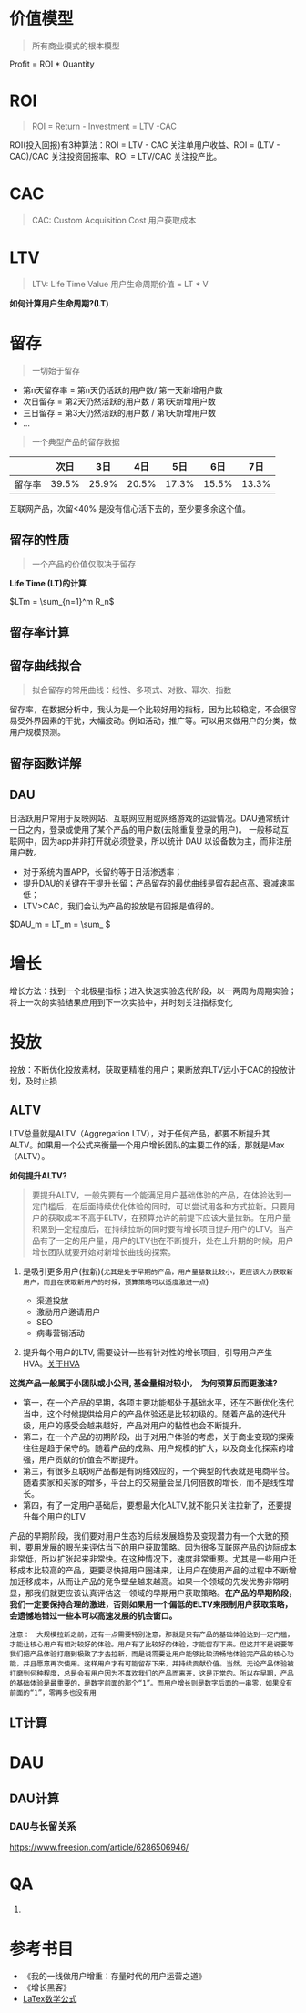 <!--
 * @Author: your name
 * @Date: 2021-04-20 10:26:59
 * @LastEditTime: 2022-07-28 20:04:23
 * @LastEditors: AlexZ33 775136985@qq.com
 * @Description: In User Settings Edit
 * @FilePath: /growth-hacker/docs/互联网运营: 留存、LTV、DAU.md
-->

# 价值模型

> 所有商业模式的根本模型

Profit = ROI * Quantity
# ROI
> ROI = Return - Investment
>         =  LTV -CAC

ROI(投入回报)有3种算法：ROI = LTV - CAC  关注单用户收益、ROI = (LTV - CAC)/CAC 关注投资回报率、ROI = LTV/CAC 关注投产比。
# CAC
> CAC: Custom Acquisition Cost 用户获取成本


# LTV
>  LTV: Life Time Value 用户生命周期价值 = LT * V

<b>如何计算用户生命周期?(LT)</b>
# 留存

> 一切始于留存

- 第n天留存率 = 第n天仍活跃的用户数/ 第一天新增用户数
- 次日留存 = 第2天仍然活跃的用户数 / 第1天新增用户数
- 三日留存 = 第3天仍然活跃的用户数 / 第1天新增用户数
- ...

> 一个典型产品的留存数据

|   | 次日 | 3日| 4日| 5日| 6日|7日|
|---|---|---|---|---|---|---|
|  留存率 | 39.5%   | 25.9% | 20.5%|17.3% |15.5%|13.3% |10.3

互联网产品，次留<40% 是没有信心活下去的，至少要多余这个值。

## 留存的性质
> 一个产品的价值仅取决于留存

**Life Time (LT)的计算**

$LTm = \sum_{n=1}^m R_n$

## 留存率计算

## 留存曲线拟合

> 拟合留存的常用曲线：线性、多项式、对数、幂次、指数

留存率，在数据分析中，我认为是一个比较好用的指标，因为比较稳定，不会很容易受外界因素的干扰，大幅波动。例如活动，推广等。可以用来做用户的分类，做用户规模预测。
## 留存函数详解




## DAU
日活跃用户常用于反映网站、互联网应用或网络游戏的运营情况。DAU通常统计一日之内，登录或使用了某个产品的用户数(去除重复登录的用户)。
一般移动互联网中，因为app并非打开就必须登录，所以统计 DAU 以设备数为主，而非注册用户数。


- 对于系统内置APP，长留约等于日活渗透率；
- 提升DAU的关键在于提升长留；产品留存的最优曲线是留存起点高、衰减速率低； 
- LTV>CAC，我们会认为产品的投放是有回报是值得的。

$DAU_m = LT_m = \sum_ $
# 增长
增长方法：找到一个北极星指标；进入快速实验迭代阶段，以一两周为周期实验；将上一次的实验结果应用到下一次实验中，并时刻关注指标变化

# 投放
投放：不断优化投放素材，获取更精准的用户；果断放弃LTV远小于CAC的投放计划，及时止损
## ALTV

LTV总量就是ALTV（Aggregation LTV），对于任何产品，都要不断提升其ALTV。如果用一个公式来衡量一个用户增长团队的主要工作的话，那就是Max（ALTV）。

<b>如何提升ALTV? </b>

> 要提升ALTV，一般先要有一个能满足用户基础体验的产品，在体验达到一定门槛后，在后面持续优化体验的同时，可以尝试用各种方式拉新。只要用户的获取成本不高于ELTV，在预算允许的前提下应该大量拉新。在用户量积累到一定程度后，在持续拉新的同时要有增长项目提升用户的LTV。当产品有了一定的用户量，用户的LTV也在不断提升，处在上升期的时候，用户增长团队就要开始对新增长曲线的探索。

1. 是吸引更多用户(拉新)(`尤其是处于早期的产品，用户量基数比较小，更应该大力获取新用户，而且在获取新用户的时候，预算策略可以适度激进一点`)
    - 渠道投放
    - 激励用户邀请用户
    - SEO
    - 病毒营销活动

2. 提升每个用户的LTV, 需要设计一些有针对性的增长项目，引导用户产生HVA。[关于HVA](https://zhuanlan.zhihu.com/p/414626340)


<b>这类产品一般属于小团队或小公司, 基金量相对较小，　为何预算反而更激进? </b>

- 第一，在一个产品的早期，各项主要功能都处于基础水平，还在不断优化迭代当中，这个时候提供给用户的产品体验还是比较初级的。随着产品的迭代升级，用户的感受会越来越好，产品对用户的黏性也会不断提升。
- 第二，在一个产品的初期阶段，出于对用户体验的考虑，关于商业变现的探索往往是趋于保守的。随着产品的成熟、用户规模的扩大，以及商业化探索的增强，用户贡献的价值会不断提升。
- 第三，有很多互联网产品都是有网络效应的，一个典型的代表就是电商平台。随着卖家和买家的增多，平台上的交易量会呈几何倍数的增长，而不是线性增长。
- 第四，有了一定用户基础后，要想最大化ALTV,就不能只关注拉新了，还要提升每个用户的LTV


产品的早期阶段，我们要对用户生态的后续发展趋势及变现潜力有一个大致的预判，要用发展的眼光来评估当下的用户获取策略。因为很多互联网产品的边际成本非常低，所以扩张起来非常快。在这种情况下，速度非常重要。尤其是一些用户迁移成本比较高的产品，更要尽快把用户圈进来，让用户在使用产品的过程中不断增加迁移成本，从而让产品的竞争壁垒越来越高。如果一个领域的先发优势非常明显，那我们就更应该认真评估这一领域的早期用户获取策略。**在产品的早期阶段，我们一定要保持合理的激进，否则如果用一个偏低的ELTV来限制用户获取策略，会遗憾地错过一些本可以高速发展的机会窗口。**

```
注意：　大规模拉新之前，还有一点需要特别注意，那就是只有产品的基础体验达到一定门槛，才能让核心用户有相对较好的体验。用户有了比较好的体验，才能留存下来。但这并不是说要等我们把产品体验打磨到极致了才去拉新，而是说需要让用户能够比较流畅地体验完产品的核心功能，并且愿意再次使用。这样用户才有可能留存下来，并持续贡献价值。当然，无论产品体验被打磨到何种程度，总是会有用户因为不喜欢我们的产品而离开，这是正常的。所以在早期，产品的基础体验是最重要的，是数字前面的那个“1”。而用户增长则是数字后面的一串零，如果没有前面的“1”，零再多也没有用
```

## LT计算



# DAU
## DAU计算

### DAU与长留关系
https://www.freesion.com/article/6286506946/


# QA

1. 
# 参考书目

- 《我的一线做用户增重：存量时代的用户运营之道》
- 《增长黑客》
- [LaTex数学公式](https://www.jianshu.com/p/8c46e915c45e)


